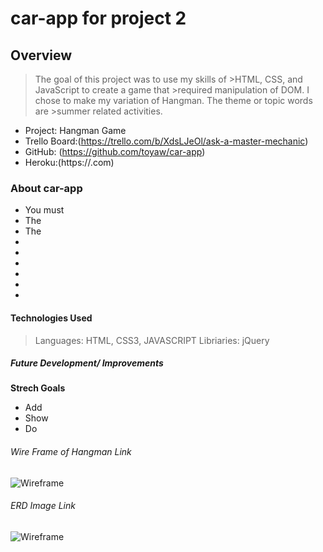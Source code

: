 # car-app for project 2 #

## Overview ##
>The goal of this project was to use my skills of >HTML, CSS, and JavaScript to create a game that >required manipulation of DOM. I chose to make my variation of Hangman. The theme or topic words are >summer related activities. 

* Project: Hangman Game
* Trello Board:(https://trello.com/b/XdsLJeOl/ask-a-master-mechanic)
* GitHub: (https://github.com/toyaw/car-app) 
* Heroku:(https://.com) 

### About car-app ###
* You must 
* The 
* The 
* 
*  
* 
*   
*  
* 

#### Technologies Used ####
>Languages: HTML, CSS3, JAVASCRIPT
>Libriaries: jQuery


##### Future Development/ Improvements ######
**Strech Goals**
* Add 
* Show 
* Do 

###### Wire Frame of Hangman Link ######
 ![Wireframe](https://i.imgur.com/wjv1ORO.jpg)


 ###### ERD Image Link ######
 ![Wireframe](https://i.imgur.com/wjv1ORO.jpg)


